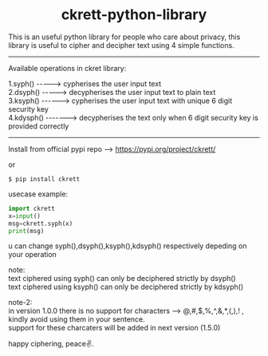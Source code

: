 <h1 align="center">ckrett-python-library</h1>
This is an useful python library for people who care about privacy, this library is useful to cipher and decipher text using 4 simple functions.

---------------------------------------------------------------------------------------------
Available operations in ckret library:

1.syph() -----> cypherises the user input text\
2.dsyph() -----> decypherises the user input text to plain text\
3.ksyph() ------> cypherises the user input text with unique 6 digit security key\
4.kdysph() -------> decypherises the text only when 6 digit security key is provided correctly

---------------------------------------------------------------------------------------------

Install from official pypi repo --> https://pypi.org/project/ckrett/ 

or
```
$ pip install ckrett
```

usecase example:
```python
import ckrett
x=input()
msg=ckrett.syph(x)
print(msg)
```
u can change syph(),dsyph(),ksyph(),kdsyph() respectively depeding on your operation

note:\
text ciphered using syph() can only be deciphered strictly by dsyph()\
text ciphered using ksyph() can only be deciphered strictly by kdsyph()

note-2:\
in version 1.0.0 there is no support for characters --> @,#,$,%,^,&,*,(,),! , kindly avoid using them in your sentence.\
support for these charcaters will be added in next version (1.5.0)

happy ciphering, peace✌.

